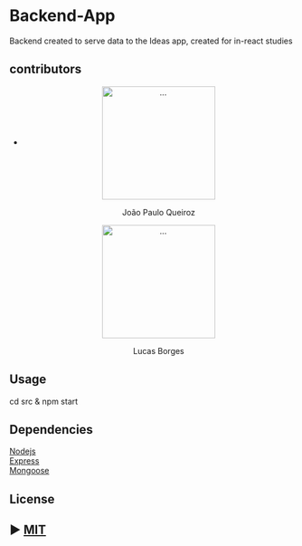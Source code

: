 # Backend-App
<p>
   Backend created to serve data to the Ideas app, created for in-react studies
<p>
   
## contributors
   <div align="center">
   <ul>
      <li>
         <div align="center">
      <img src="https://avatars1.githubusercontent.com/u/20147907?s=400&u=8e9a1fc254784b7eb43d8ee39707bc2ad7c70996&v=4" alt="..." width="200px" height="200px" align="center" />
      <p align="center" >João Paulo Queiroz</p>
            <div align="center">
      <img src="https://avatars0.githubusercontent.com/u/13333634?s=400&v=4" alt="..." width="200px" height="200px" align="center" />
   
   <p align="center">Lucas Borges</p>
   
   </div>
   </div>
      </li>
   </ul>
   </div>
   
## Usage
<p>
   cd src & npm start
</p>

## Dependencies
   [Nodejs](https://nodejs.org/en/)
   <br />
   [Express](https://expressjs.com/pt-br/)
   <br />
   [Mongoose](https://mongoosejs.com/)
## License
## ► [MIT](https://github.com/diego3g/react-vimeo/blob/master/LICENSE.md)
